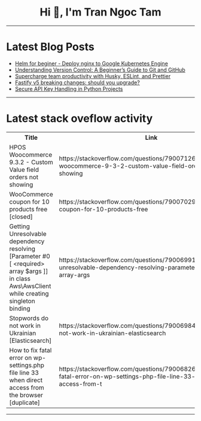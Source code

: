 <h1 align="center">Hi 👋, I'm Tran Ngoc Tam</h1>

---

# Latest Blog Posts 
<!-- BLOG-POST-LIST:START -->
- [Helm for beginer - Deploy nginx to Google Kubernetes Engine](https://dev.to/chauhoangminhnguyen/helm-for-beginer-deploy-nginx-to-google-kubernetes-engine-3hek)
- [Understanding Version Control: A Beginner’s Guide to Git and GitHub](https://dev.to/prodevopsguytech/understanding-version-control-a-beginners-guide-to-git-and-github-54i9)
- [Supercharge team productivity with Husky, ESLint, and Prettier](https://dev.to/creowistech/supercharge-team-productivity-with-husky-eslint-and-prettier-15da)
- [Fastify v5 breaking changes: should you upgrade?](https://dev.to/encore/fastify-v5-breaking-changes-should-you-upgrade-2e6d)
- [Secure API Key Handling in Python Projects](https://dev.to/hamznabil/secure-api-key-handling-in-python-projects-1kg7)
<!-- BLOG-POST-LIST:END -->

---

# Latest stack oveflow activity
<table>
  <tr><th>Title</th><th>Link</th></tr>
  <!-- STACKOVERFLOW:START --><tr><td>HPOS Woocommerce 9.3.2 - Custom Value field orders not showing</td><td>https://stackoverflow.com/questions/79007126/hpos-woocommerce-9-3-2-custom-value-field-orders-not-showing</td></tr><tr><td>WooCommerce coupon for 10 products free [closed]</td><td>https://stackoverflow.com/questions/79007029/woocommerce-coupon-for-10-products-free</td></tr><tr><td>Getting Unresolvable dependency resolving [Parameter #0 [ &lt;required&gt; array $args ]] in class Aws\AwsClient while creating singleton binding</td><td>https://stackoverflow.com/questions/79006991/getting-unresolvable-dependency-resolving-parameter-0-required-array-args</td></tr><tr><td>Stopwords do not work in Ukrainian [Elasticsearch]</td><td>https://stackoverflow.com/questions/79006984/stopwords-do-not-work-in-ukrainian-elasticsearch</td></tr><tr><td>How to fix fatal error on wp-settings.php file line 33 when direct access from the browser [duplicate]</td><td>https://stackoverflow.com/questions/79006826/how-to-fix-fatal-error-on-wp-settings-php-file-line-33-when-direct-access-from-t</td></tr><!-- STACKOVERFLOW:END -->
</table>

---


